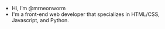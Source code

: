- Hi, I’m @mrneonworm
- I'm a front-end web developer that specializes in HTML/CSS, Javascript, and Python.
